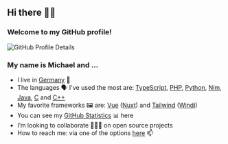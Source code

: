## Hi there 👋🏻

### Welcome to my GitHub profile!

![GitHub Profile Details](https://github-profile-summary-cards.vercel.app/api/cards/profile-details?username=mhrstmnn&theme=default)

<!--
**mhrstmnn/mhrstmnn** is a ✨ _special_ ✨ repository because its `README.md` (this file) appears on your GitHub profile.

Here are some ideas to get you started:

- 🔭 I’m currently working on ...
- 🌱 I’m currently learning ...
- 👯 I’m looking to collaborate on ...
- 🤔 I’m looking for help with ...
- 💬 Ask me about ...
- 📫 How to reach me: ...
- 😄 Pronouns: ...
- ⚡ Fun fact: ...
-->

### My name is Michael and …

- I live in [Germany](https://goo.gl/maps/K9EeGfAKvvNEEACPA) 📍
- The languages 🗣️ I've used the most are: [TypeScript](https://www.typescriptlang.org), [PHP](https://www.php.net), [Python](https://www.python.org), [Nim](https://nim-lang.org), [Java](https://www.oracle.com/java/), [C](https://en.wikipedia.org/wiki/The_C_Programming_Language) and [C++](https://en.wikipedia.org/wiki/C%2B%2B)
- My favorite frameworks 🖼 are: [Vue](https://vuejs.org) ([Nuxt](https://nuxt.com)) and [Tailwind](https://tailwindcss.com) ([Windi](https://windicss.org))
- You can see my [GitHub Statistics](GitHub_Statistics.md) 📊 here
- I’m looking to collaborate 👨🏻‍💻 on open source projects
- How to reach me: via one of the options [here](https://links.hrstmnn.de) 📫
<!-- - ![Twitter Follow](https://img.shields.io/twitter/follow/mhrstmnn?style=social) 🐦 -->
